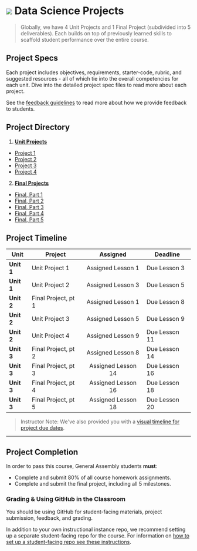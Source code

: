 # ![](https://ga-dash.s3.amazonaws.com/production/assets/logo-9f88ae6c9c3871690e33280fcf557f33.png) Data Science Projects

> Globally, we have 4 Unit Projects and 1 Final Project (subdivided into 5 deliverables). Each builds on top of previously learned skills to scaffold student performance over the entire course.

## Project Specs

Each project includes objectives, requirements, starter-code, rubric, and suggested resources - all of which tie into the overall competencies for each unit. Dive into the detailed project spec files to read more about each project.

See the [feedback guidelines](./project-feedback.md) to read more about how we provide feedback to students.

## Project Directory

1. **[Unit Projects](./unit-projects/readme.md)**
  - [Project 1](./unit-projects/project-1/readme.md)
  - [Project 2](./unit-projects/project-2/readme.md)
  - [Project 3](./unit-projects/project-3/readme.md)
  - [Project 4](./unit-projects/project-4/readme.md)


2. **[Final Projects](./final-projects/readme.md)**
  - [Final, Part 1](./final-projects/01-lightning-talk/)
  - [Final, Part 2](./final-projects/02-experiment-writeup/readme.md)
  - [Final, Part 3](./final-projects/03-exploratory-analysis/readme.md)
  - [Final, Part 4](./final-projects/04-notebook-rough-draft/readme.md)
  - [Final, Part 5](./final-projects/05-presentation/readme.md)


## Project Timeline

| Unit | Project | Assigned | Deadline |
| --- | --- | :---: | --- |
| **Unit 1** | Unit Project 1 | Assigned Lesson 1 | Due Lesson 3 |
| **Unit 1** | Unit Project 2 | Assigned Lesson 3 | Due Lesson 5 |
| **Unit 2** | Final Project, pt 1 | Assigned Lesson 1 | Due Lesson 8 |
| **Unit 2** | Unit Project 3 | Assigned Lesson 5 | Due Lesson 9 |
| **Unit 2** | Unit Project 4 | Assigned Lesson 9 | Due Lesson 11 |
| **Unit 3** | Final Project, pt 2 | Assigned Lesson 8 | Due Lesson 14 |
| **Unit 3** | Final Project, pt 3 | Assigned Lesson 14 | Due Lesson 16 |
| **Unit 3** | Final Project, pt 4 | Assigned Lesson 16 | Due Lesson 18 |
| **Unit 3** | Final Project, pt 5 | Assigned Lesson 18 | Due Lesson 20 |



> Instructor Note: We've also provided you with a [visual timeline for project due dates](../resources/instructor-resources/DS-project-due-dates.pdf).


---

## Project Completion

In order to pass this course, General Assembly students **must**:

- Complete and submit 80% of all course homework assignments.
- Complete and submit the final project, including all 5 milestones.

### Grading & Using GitHub in the Classroom

You should be using GitHub for student-facing materials, project submission, feedback, and grading.

In addition to your own instructional instance repo, we recommend setting up a separate student-facing repo for the course. For information on [how to set up a student-facing repo see these instructions](../resources/instructor-resources/github-repo-instance-guide.md).

